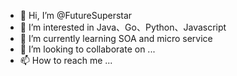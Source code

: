 - 👋 Hi, I’m @FutureSuperstar
- 👀 I’m interested in Java、Go、Python、Javascript
- 🌱 I’m currently learning SOA and micro service
- 💞️ I’m looking to collaborate on ...
- 📫 How to reach me ...

<!---
FutureSuperstar/FutureSuperstar is a ✨ special ✨ repository because its `README.md` (this file) appears on your GitHub profile.
You can click the Preview link to take a look at your changes.
--->
